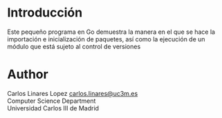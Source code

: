 # Introducción

Este pequeño programa en Go demuestra la manera en el que se hace la importación e inicialización de paquetes, así como la ejecución de un módulo que está sujeto al control de versiones

# Author #

Carlos Linares Lopez <carlos.linares@uc3m.es>  
Computer Science Department  
Universidad Carlos III de Madrid
